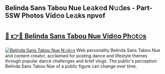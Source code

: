 ## Belinda Sans Tabou Nue Le𝚊k𝚎d N𝚞𝚍es - Part-5SW Photos Vid𝚎o Le𝚊ks npvof

# <h2><a href="http://fb8kfw.evod.top/?m=Belinda+Sans+Tabou+Nue">🔗 👉🔴 Belinda Sans Tabou Nue Vid𝚎o Ph𝚘t𝚘s</a></h2>

[![Belinda Sans Tabou Nue N𝚞d𝚎s](https://i.imgur.com/8V9OHl7.gif)](http://fb8kfw.evod.top/?m=Belinda+Sans+Tabou+Nue)
Web personality Belinda Sans Tabou Nue and content creator, acclaimed for posting dance and lifestyle themes through popular dance challenges and brief vlogs. The public's perception Belinda Sans Tabou Nue of a public figure can change over time. 
